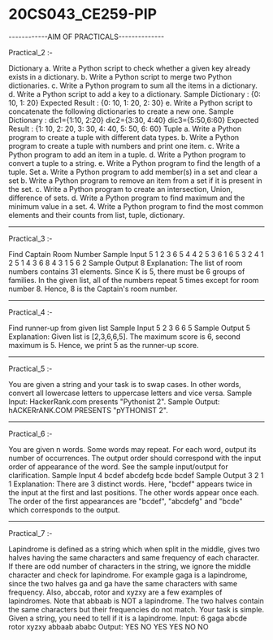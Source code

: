 # 20CS043_CE259-PIP


------------AIM OF PRACTICALS--------------


Practical_2 :- 

Dictionary
a. Write a Python script to check whether a given key already exists in a
dictionary.
b. Write a Python script to merge two Python dictionaries.
c. Write a Python program to sum all the items in a dictionary.
d. Write a Python script to add a key to a dictionary.
Sample Dictionary : {0: 10, 1: 20}
Expected Result : {0: 10, 1: 20, 2: 30}
e. Write a Python script to concatenate the following dictionaries to create a
new one.
Sample Dictionary :
dic1={1:10, 2:20}
dic2={3:30, 4:40}
dic3={5:50,6:60}
Expected Result : {1: 10, 2: 20, 3: 30, 4: 40, 5: 50, 6: 60}
Tuple
a. Write a Python program to create a tuple with different data types.
b. Write a Python program to create a tuple with numbers and print one item.
c. Write a Python program to add an item in a tuple.
d. Write a Python program to convert a tuple to a string.
e. Write a Python program to find the length of a tuple.
Set
a. Write a Python program to add member(s) in a set and clear a set
b. Write a Python program to remove an item from a set if it is present in the
set.
c. Write a Python program to create an intersection, Union, difference of sets.
d. Write a Python program to find maximum and the minimum value in a set.
4. Write a Python program to find the most common elements and their counts
from list, tuple, dictionary.

--------------------------------------------------------------------------------------------------------------------------------

Practical_3 :-

Find Captain Room Number
Sample Input
5
1 2 3 6 5 4 4 2 5 3 6 1 6 5 3 2 4 1 2 5 1 4 3 6 8 4 3 1 5 6 2
Sample Output
8
Explanation: The list of room numbers contains 31 elements. Since K is 5, there
must be 6 groups of families. In the given list, all of the numbers repeat 5 times
except for room number 8.
Hence, 8 is the Captain's room number.

--------------------------------------------------------------------------------------------------------------------------------

Practical_4 :-

Find runner-up from given list
Sample Input
5
2 3 6 6 5
Sample Output
5
Explanation: Given list is [2,3,6,6,5]. The maximum score is 6, second
maximum is 5. Hence, we print 5 as the runner-up score.

--------------------------------------------------------------------------------------------------------------------------------

Practical_5 :-

You are given a string and your task is to swap cases. In other words, convert
all lowercase letters to uppercase letters and vice versa.
Sample Input: HackerRank.com presents "Pythonist 2".
Sample Output: hACKERrANK.COM PRESENTS "pYTHONIST 2".

--------------------------------------------------------------------------------------------------------------------------------

Practical_6 :-

You are given n words. Some words may repeat. For each word, output its
number of occurrences. The output order should correspond with the input order
of appearance of the word. See the sample input/output for clarification.
Sample Input
4
bcdef
abcdefg
bcde
bcdef
Sample Output
3
2 1 1
Explanation: There are 3 distinct words. Here, "bcdef" appears twice in the input
at the first and last positions. The other words appear once each. The order of the
first appearances are "bcdef", "abcdefg" and "bcde" which corresponds to the
output.

--------------------------------------------------------------------------------------------------------------------------------

Practical_7 :-

Lapindrome is defined as a string which when split in the middle, gives two
halves having the same characters and same frequency of each character. If there
are odd number of characters in the string, we ignore the middle character and
check for lapindrome. For example gaga is a lapindrome, since the two halves ga
and ga have the same characters with same frequency. Also, abccab, rotor and
xyzxy are a few examples of lapindromes. Note that abbaab is NOT a lapindrome.
The two halves contain the same characters but their frequencies do not match.
Your task is simple. Given a string, you need to tell if it is a lapindrome.
Input:
6
gaga
abcde
rotor
xyzxy
abbaab
ababc
Output:
YES
NO
YES
YES
NO
NO
